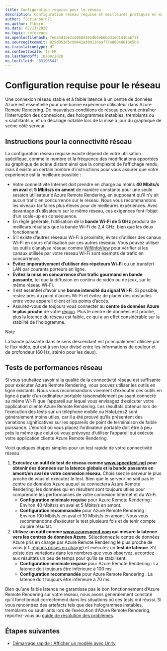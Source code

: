 ```yaml
---
title: Configuration requise pour le réseau
description: Configuration réseau requise et meilleures pratiques en matière de réseau pour une expérience optimale
author: florianborn71
ms.author: flborn
ms.date: 02/13/2020
ms.topic: reference
ms.openlocfilehash: fe684d15e2ce9b8d302db4eb6bd31dd1416abf21
ms.sourcegitcommit: 829d951d5c90442a38012daaf77e86046018e5b9
ms.translationtype: HT
ms.contentlocale: fr-FR
ms.lasthandoff: 10/09/2020
ms.locfileid: "83196544"
---
```

# <a name="network-requirements"></a>Configuration requise pour le réseau

Une connexion réseau stable et à faible latence à un centre de données Azure est essentielle pour une bonne expérience utilisateur dans Azure Remote Rendering. De mauvaises conditions de réseau peuvent entraîner l’interruption des connexions, des hologrammes instables, tremblants ou « sautillants », et un décalage notable lors de la mise à jour du graphique de scène côté serveur.

## <a name="guidelines-for-network-connectivity"></a>Instructions pour la connectivité réseau

La configuration réseau requise exacte dépend de votre utilisation spécifique, comme le nombre et la fréquence des modifications apportées au graphique de scène distant ainsi que la complexité de l’affichage rendu, mais il existe un certain nombre d’instructions pour vous assurer que votre expérience est la meilleure possible :

* Votre connectivité Internet doit prendre en charge au moins **40 Mbits/s en aval** et **5 Mbits/s en amont** de manière constante pour une seule session utilisateur d’Azure Remote Rendering, en supposant qu’il n’y ait aucun trafic en concurrence sur le réseau. Nous vous recommandons les niveaux tarifaires plus élevés pour de meilleures expériences. Avec davantage d’utilisateurs sur le même réseau, ces exigences font l’objet d’un scale-up en conséquence.
* En règle générale, l’utilisation de la **bande Wi-Fi de 5 GHz** produira de meilleurs résultats que la bande Wi-Fi de 2,4 GHz, bien que les deux fonctionnent.
* S’il existe d’autres réseaux Wi-Fi à proximité, évitez d’utiliser des canaux Wi-Fi en cours d’utilisation par ces autres réseaux. Vous pouvez utiliser les outils d’analyse réseau comme [WifiInfoView](https://www.nirsoft.net/utils/wifi_information_view.html) pour vérifier si les canaux utilisés par votre réseau Wi-Fi sont exempts de trafic en concurrence.
* **Évitez impérativement d’utiliser des répéteurs Wi-Fi** ou un transfert LAN par courants porteurs en ligne.
* **Évitez la mise en concurrence d’un trafic gourmand en bande passante**, tel que la diffusion en continu de vidéo ou de jeux, sur le même réseau Wi-Fi.
* Il est essentiel d’avoir une **bonne intensité du signal Wi-Fi**. Si possible, restez près du point d’accès Wi-Fi et évitez de placer des obstacles entre votre appareil client et les points d’accès.
* Assurez-vous de toujours vous connecter au **centre de données Azure le plus proche** de votre [région](regions.md). Plus le centre de données est proche, plus la latence du réseau est faible, ce qui a un effet considérable sur la stabilité de l’hologramme.

> [!NOTE]
> La bande passante dans le sens descendant est principalement utilisée par le flux vidéo, qui est à son tour divisé entre les informations de couleur et de profondeur (60 Hz, stéréo pour les deux).

## <a name="network-performance-tests"></a>Tests de performances réseau

Si vous souhaitez savoir si la qualité de la connectivité réseau est suffisante pour exécuter Azure Remote Rendering, vous pouvez utiliser les outils en ligne existants. Nous vous recommandons vivement d’exécuter ces outils en ligne à partir d’un ordinateur portable raisonnablement puissant connecté au même Wi-Fi que l’appareil sur lequel vous envisagez d’exécuter votre application cliente Azure Remote Rendering. Les résultats obtenus lors de l’exécution des tests sur un téléphone mobile ou HoloLens2 sont généralement moins utiles, car il a été prouvé qu’ils présentent des variations significatives sur les appareils de point de terminaison de faible puissance. L’endroit où vous placez l’ordinateur portable doit être à peu près le même que celui où vous prévoyez d’utiliser l’appareil qui exécute votre application cliente Azure Remote Rendering.

Voici quelques étapes simples pour un test rapide de votre connectivité réseau :

1. **Exécutez un outil de test de réseau comme www.speedtest.net pour obtenir des données sur la latence globale et la bande passante en amont/en aval de votre connexion réseau.**
Choisissez le serveur le plus proche de vous et exécutez le test. Bien que le serveur ne soit pas le centre de données Azure auquel se connectera Azure Remote Rendering, les données qui en résultent sont toujours utiles pour comprendre les performances de votre connexion Internet et du Wi-Fi.
   * **Configuration minimale requise** pour Azure Remote Rendering : Environ 40 Mbits/s en aval et 5 Mbits/s en amont.
   * **Configuration recommandée** pour Azure Remote Rendering : Environ 100 Mbits/s en aval et 10 Mbits/s en amont.
Nous vous recommandons d’exécuter le test plusieurs fois et de tenir compte du pire résultat.
1. **Utilisez un outil comme www.azurespeed.com qui mesure la latence vers les centres de données Azure**. Sélectionnez le centre de données Azure pris en charge par Azure Remote Rendering le plus proche de vous (cf. [régions prises en charge](regions.md)) et exécutez un **test de latence**. S’il existe des variations dans les nombres que vous observez, accordez aux résultats un peu de temps pour qu’ils se stabilisent.
   * **Configuration minimale requise** pour Azure Remote Rendering : La latence doit toujours être inférieure à 100 ms.
   * **Configuration recommandée** pour Azure Remote Rendering : La latence doit toujours être inférieure à 70 ms.

Bien qu’une faible latence ne garantisse pas le bon fonctionnement d’Azure Remote Rendering sur votre réseau, nous avons généralement constaté qu’il fonctionnait correctement dans les situations où ces tests ont réussi.
Si vous rencontrez des artefacts tels que des hologrammes instables, tremblants ou sautillants lors de l’exécution d’Azure Remote Rendering, reportez-vous au [guide de résolution des problèmes](../resources/troubleshoot.md).

## <a name="next-steps"></a>Étapes suivantes

* [Démarrage rapide : Afficher un modèle avec Unity](../quickstarts/render-model.md)

